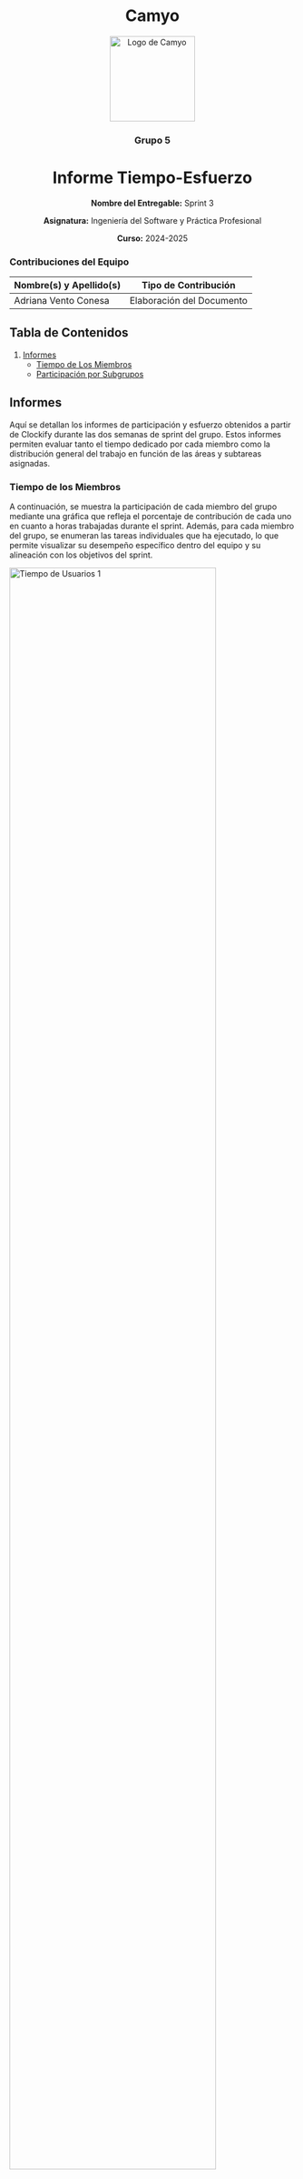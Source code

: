 <h1 align="center">
  Camyo
</h1>

<p align="center">
  <img src="https://i.imgur.com/C72nY4p.png" alt="Logo de Camyo" width="150">
</p>

<h3 align="center">
  <strong>Grupo 5</strong>
</h3>

<h1 align="center">
  <strong>Informe Tiempo-Esfuerzo</strong>
</h1>

<p align="center">
  <strong>Nombre del Entregable:</strong> Sprint 3
</p>
<p align="center">
  <strong>Asignatura:</strong> Ingeniería del Software y Práctica Profesional  
</p>
<p align="center">
  <strong>Curso:</strong> 2024-2025  
</p>

### Contribuciones del Equipo

| Nombre(s) y Apellido(s)       | Tipo de Contribución          |
|-------------------------------|-------------------------------|
| Adriana Vento Conesa          | Elaboración del Documento     |

## Tabla de Contenidos

1. [Informes](#informes)
    - [Tiempo de Los Miembros](#tiempo-de-los-miembros)
    - [Participación por Subgrupos](#participación-por-subgrupos)


## Informes

Aquí se detallan los informes de participación y esfuerzo obtenidos a partir de Clockify durante las dos semanas de sprint del grupo. Estos informes permiten evaluar tanto el tiempo dedicado por cada miembro como la distribución general del trabajo en función de las áreas y subtareas asignadas.

### Tiempo de los Miembros

A continuación, se muestra la participación de cada miembro del grupo mediante una gráfica que refleja el porcentaje de contribución de cada uno en cuanto a horas trabajadas durante el sprint. Además, para cada miembro del grupo, se enumeran las tareas individuales que ha ejecutado, lo que permite visualizar su desempeño específico dentro del equipo y su alineación con los objetivos del sprint.

<img src="informes/tiempo-usuarios%20(1).jpg" alt="Tiempo de Usuarios 1" width="85%">
<img src="informes/tiempo-usuarios%20(2).jpg" alt="Tiempo de Usuarios 2" width="85%">
<img src="informes/tiempo-usuarios%20(3).jpg" alt="Tiempo de Usuarios 3" width="85%">
<img src="informes/tiempo-usuarios%20(4).jpg" alt="Tiempo de Usuarios 4" width="85%">
<img src="informes/tiempo-usuarios%20(5).jpg" alt="Tiempo de Usuarios 5" width="85%">
<img src="informes/tiempo-usuarios%20(6).jpg" alt="Tiempo de Usuarios 6" width="85%">
<img src="informes/tiempo-usuarios%20(7).jpg" alt="Tiempo de Usuarios 7" width="85%">
<img src="informes/tiempo-usuarios%20(8).jpg" alt="Tiempo de Usuarios 8" width="85%">
<img src="informes/tiempo-usuarios%20(9).jpg" alt="Tiempo de Usuarios 9" width="85%">
<img src="informes/tiempo-usuarios%20(10).jpg" alt="Tiempo de Usuarios 10" width="85%">
<img src="informes/tiempo-usuarios%20(11).jpg" alt="Tiempo de Usuarios 11" width="85%">
<img src="informes/tiempo-usuarios%20(12).jpg" alt="Tiempo de Usuarios 12" width="85%">
<img src="informes/tiempo-usuarios%20(13).jpg" alt="Tiempo de Usuarios 13" width="85%">
<img src="informes/tiempo-usuarios%20(14).jpg" alt="Tiempo de Usuarios 14" width="85%">
<img src="informes/tiempo-usuarios%20(15).jpg" alt="Tiempo de Usuarios 15" width="85%">
<img src="informes/tiempo-usuarios%20(16).jpg" alt="Tiempo de Usuarios 16" width="85%">
<img src="informes/tiempo-usuarios%20(17).jpg" alt="Tiempo de Usuarios 17" width="85%">
<img src="informes/tiempo-usuarios%20(18).jpg" alt="Tiempo de Usuarios 18" width="85%">
<img src="informes/tiempo-usuarios%20(19).jpg" alt="Tiempo de Usuarios 19" width="85%">

### Participación por Subgrupos

En este apartado, se presenta la distribución de horas dedicadas a cada semana, seguido de un análisis detallado del tiempo invertido en las distintas categorías de tareas, divididas por subgrupos: backend, frontend, asistencia a clase, coordinación, documentación, entre otros. A continuación, se incluye un listado organizado por semana de las subtareas a las que se ha dedicado cada subgrupo (por ejemplo, documentación de backend, investigación, planificación, etc.) junto a los miembros que han contribuido a dichos subgrupos.

<img src="informes/tarea-etiqueta%20(1).jpg" alt="Tarea-Etiqueta 1" width="85%">
<img src="informes/tarea-etiqueta%20(2).jpg" alt="Tarea-Etiqueta 2" width="85%">
<img src="informes/tarea-etiqueta%20(3).jpg" alt="Tarea-Etiqueta 3" width="85%">
<img src="informes/tarea-etiqueta%20(4).jpg" alt="Tarea-Etiqueta 4" width="85%">
<img src="informes/tarea-etiqueta%20(5).jpg" alt="Tarea-Etiqueta 5" width="85%">
<img src="informes/tarea-etiqueta%20(6).jpg" alt="Tarea-Etiqueta 6" width="85%">
<img src="informes/tarea-etiqueta%20(7).jpg" alt="Tarea-Etiqueta 7" width="85%">
<img src="informes/tarea-etiqueta%20(8).jpg" alt="Tarea-Etiqueta 8" width="85%">